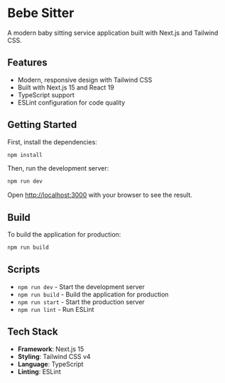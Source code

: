 # Bebe Sitter

A modern baby sitting service application built with Next.js and Tailwind CSS.

## Features

- Modern, responsive design with Tailwind CSS
- Built with Next.js 15 and React 19
- TypeScript support
- ESLint configuration for code quality

## Getting Started

First, install the dependencies:

```bash
npm install
```

Then, run the development server:

```bash
npm run dev
```

Open [http://localhost:3000](http://localhost:3000) with your browser to see the result.

## Build

To build the application for production:

```bash
npm run build
```

## Scripts

- `npm run dev` - Start the development server
- `npm run build` - Build the application for production  
- `npm run start` - Start the production server
- `npm run lint` - Run ESLint

## Tech Stack

- **Framework**: Next.js 15
- **Styling**: Tailwind CSS v4
- **Language**: TypeScript
- **Linting**: ESLint